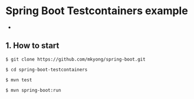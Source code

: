 # Spring Boot Testcontainers example

* []()

## 1. How to start
```
$ git clone https://github.com/mkyong/spring-boot.git

$ cd spring-boot-testcontainers

$ mvn test

$ mvn spring-boot:run
```